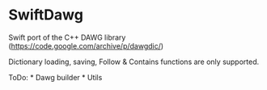 # SwiftDawg
Swift port of the C++ DAWG library (https://code.google.com/archive/p/dawgdic/)

Dictionary loading, saving, Follow & Contains functions are only supported.

ToDo:
    * Dawg builder
    * Utils
